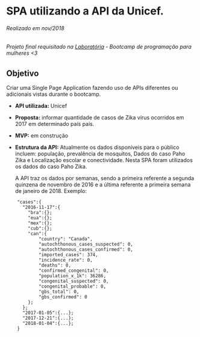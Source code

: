 # SPA utilizando a API da Unicef.
###### Realizado em nov/2018
###### Projeto final requisitado na [Laboratória](https://www.laboratoria.la/br) - Bootcamp de programação para mulheres <3

## Objetivo
Criar uma Single Page Application fazendo uso de APIs diferentes ou adicionais vistas durante o bootcamp. 
  * **API utilizada:** Unicef
  * **Proposta:** informar quantidade de casos de Zika vírus ocorridos em 2017 em determinado país país.
  * **MVP:** em construção
  * **Estrutura da API:**
    Atualmente os dados disponíveis para o público incluem: população, prevalência de mosquitos, Dados do caso Paho Zika e Localização escolar e conectividade. Nesta SPA foram utilizados os dados do caso Paho Zika.
    
    A API traz os dados por semanas, sendo a primeira referente a segunda quinzena de novembro de 2016 e a última referente a primeira semana de janeiro de 2018.
    Exemplo:
``` 
    "cases":{
      "2016-11-17":{
        "bra":{};
        "eua":{};
        "mex":{};
        "cub":{};
        "can":{
            "country": "Canada",
            "autochthonous_cases_suspected": 0,
            "autochthonous_cases_confirmed": 0,
            "imported_cases": 374,
            "incidence_rate": 0,
            "deaths": 0,
            "confirmed_congenital": 0,
            "population_x_1k": 36286,
            "congenital_suspected": 0,
            "congenital_probable": 0,
            "gbs_total": 0,
            "gbs_confirmed": 0
        };  
      };
      "2017-01-05":{...};
      "2017-12-21":{...};
      "2018-01-04":{...};
    }
    

